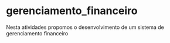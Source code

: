 # gerenciamento_financeiro
Nesta atividades propomos o desenvolvimento de um sistema de gerenciamento financeiro
